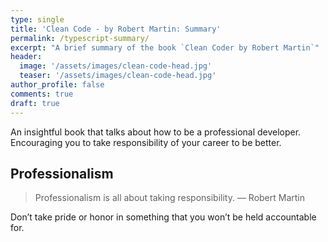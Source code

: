 ```yaml
---
type: single
title: 'Clean Code - by Robert Martin: Summary'
permalink: /typescript-summary/
excerpt: "A brief summary of the book `Clean Coder by Robert Martin`"
header:
  image: '/assets/images/clean-code-head.jpg'
  teaser: '/assets/images/clean-code-head.jpg'
author_profile: false
comments: true
draft: true
---
```


An insightful book that talks about how to be a professional developer. Encouraging you to take responsibility of your career to be better.

## Professionalism

> Professionalism is all about taking responsibility. — Robert Martin

Don’t take pride or honor in something that you won’t be held accountable for.

>
>
